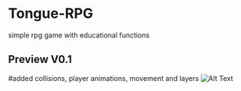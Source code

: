 # Tongue-RPG
simple rpg game with educational functions


## Preview V0.1
#added collisions, player animations, movement and layers
![Alt Text](https://recordit.co/BtURESt5U3.gif)
